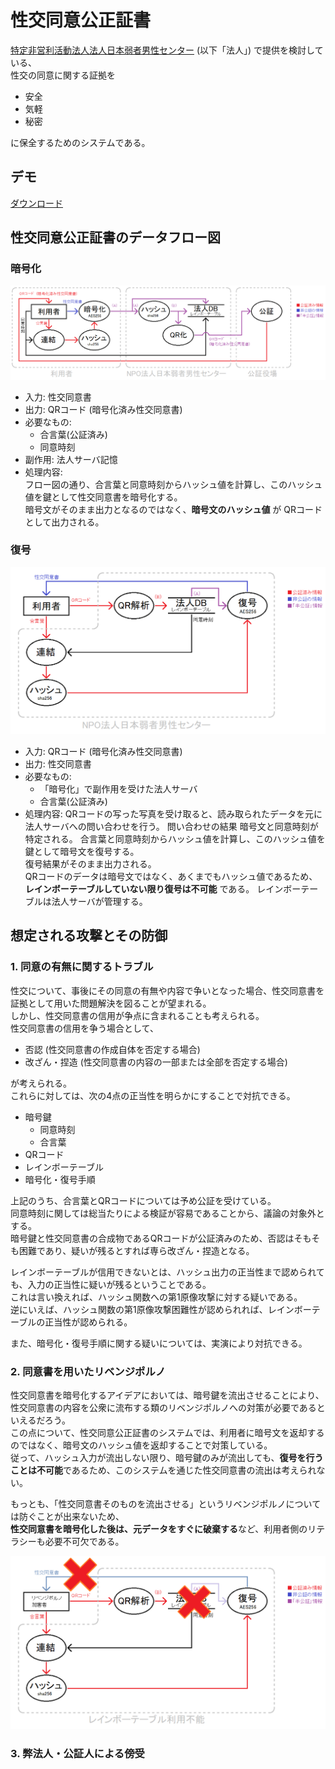 # 性交同意公正証書
[特定非営利活動法人法人日本弱者男性センター](https://men.or.jp/) (以下「法人」) で提供を検討している、  
性交の同意に関する証拠を  
- 安全
- 気軽
- 秘密

に保全するためのシステムである。
 
## デモ  
[ダウンロード](https://github.com/hiratatomotaka/sex_agree/archive/refs/heads/main.zip)

## 性交同意公正証書のデータフロー図
### 暗号化
![](./src/dfd_enc.png)

- 入力: 性交同意書  
- 出力: QRコード (暗号化済み性交同意書)  
- 必要なもの:
  - 合言葉(公証済み)
  - 同意時刻
- 副作用: 法人サーバ記憶
- 処理内容:  
フロー図の通り、合言葉と同意時刻からハッシュ値を計算し、このハッシュ値を鍵として性交同意書を暗号化する。  
暗号文がそのまま出力となるのではなく、**暗号文のハッシュ値** が QRコードとして出力される。

### 復号
![](./src/dfd_dec.png)

- 入力: QRコード (暗号化済み性交同意書)
- 出力: 性交同意書
- 必要なもの:
  - 「暗号化」で副作用を受けた法人サーバ
  - 合言葉(公証済み)
- 処理内容:
QRコードの写った写真を受け取ると、読み取られたデータを元に法人サーバへの問い合わせを行う。
問い合わせの結果 暗号文と同意時刻が特定される。
合言葉と同意時刻からハッシュ値を計算し、このハッシュ値を鍵として暗号文を復号する。  
復号結果がそのまま出力される。  
QRコードのデータは暗号文ではなく、あくまでもハッシュ値であるため、 **レインボーテーブルしていない限り復号は不可能** である。
レインボーテーブルは法人サーバが管理する。

## 想定される攻撃とその防御

### 1. 同意の有無に関するトラブル
性交について、事後にその同意の有無や内容で争いとなった場合、性交同意書を証拠として用いた問題解決を図ることが望まれる。  
しかし、性交同意書の信用が争点に含まれることも考えられる。  
性交同意書の信用を争う場合として、
- 否認 (性交同意書の作成自体を否定する場合)
- 改ざん・捏造 (性交同意書の内容の一部または全部を否定する場合)

が考えられる。  
これらに対しては、次の4点の正当性を明らかにすることで対抗できる。
- 暗号鍵
  - 同意時刻
  - 合言葉
- QRコード
- レインボーテーブル
- 暗号化・復号手順

上記のうち、合言葉とQRコードについては予め公証を受けている。  
同意時刻に関しては総当たりによる検証が容易であることから、議論の対象外とする。  
暗号鍵と性交同意書の合成物であるQRコードが公証済みのため、否認はそもそも困難であり、疑いが残るとすれば専ら改ざん・捏造となる。

レインボーテーブルが信用できないとは、ハッシュ出力の正当性まで認められても、入力の正当性に疑いが残るということである。  
これは言い換えれば、ハッシュ関数への第1原像攻撃に対する疑いである。  
逆にいえば、ハッシュ関数の第1原像攻撃困難性が認められれば、レインボーテーブルの正当性が認められる。  

また、暗号化・復号手順に関する疑いについては、実演により対抗できる。

### 2. 同意書を用いたリベンジポルノ
性交同意書を暗号化するアイデアにおいては、暗号鍵を流出させることにより、性交同意書の内容を公衆に流布する類のリベンジポルノへの対策が必要であるといえるだろう。  
この点について、性交同意公正証書のシステムでは、利用者に暗号文を返却するのではなく、暗号文のハッシュ値を返却することで対策している。  
従って、ハッシュ入力が流出しない限り、暗号鍵のみが流出しても、**復号を行うことは不可能**であるため、このシステムを通じた性交同意書の流出は考えられない。  

もっとも、「性交同意書そのものを流出させる」というリベンジポルノについては防ぐことが出来ないため、  
**性交同意書を暗号化した後は、元データをすぐに破棄する**など、利用者側のリテラシーも必要不可欠である。

![](./src/dfd_illegal_dec.png)

### 3. 弊法人・公証人による傍受
